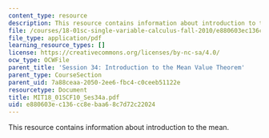 ```yaml
---
content_type: resource
description: This resource contains information about introduction to the mean.
file: /courses/18-01sc-single-variable-calculus-fall-2010/e880603ec136cc8ebaa68c7d72c22024_MIT18_01SCF10_Ses34a.pdf
file_type: application/pdf
learning_resource_types: []
license: https://creativecommons.org/licenses/by-nc-sa/4.0/
ocw_type: OCWFile
parent_title: 'Session 34: Introduction to the Mean Value Theorem'
parent_type: CourseSection
parent_uid: 7a88ceaa-2050-2ee6-fbc4-c0ceeb51122e
resourcetype: Document
title: MIT18_01SCF10_Ses34a.pdf
uid: e880603e-c136-cc8e-baa6-8c7d72c22024
---
```

This resource contains information about introduction to the mean.